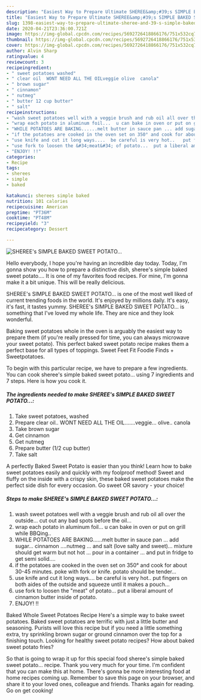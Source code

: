 ```yaml
---
description: "Easiest Way to Prepare Ultimate SHEREE&amp;#39;s SIMPLE BAKED SWEET POTATO..."
title: "Easiest Way to Prepare Ultimate SHEREE&amp;#39;s SIMPLE BAKED SWEET POTATO..."
slug: 1398-easiest-way-to-prepare-ultimate-sheree-and-39-s-simple-baked-sweet-potato
date: 2020-04-21T23:36:00.721Z
image: https://img-global.cpcdn.com/recipes/5692726418866176/751x532cq70/sherees-simple-baked-sweet-potato-recipe-main-photo.jpg
thumbnail: https://img-global.cpcdn.com/recipes/5692726418866176/751x532cq70/sherees-simple-baked-sweet-potato-recipe-main-photo.jpg
cover: https://img-global.cpcdn.com/recipes/5692726418866176/751x532cq70/sherees-simple-baked-sweet-potato-recipe-main-photo.jpg
author: Alvin Sharp
ratingvalue: 4
reviewcount: 3
recipeingredient:
- " sweet potatoes washed"
- " clear oil  WONT NEED ALL THE OILveggie olive  canola"
- " brown sugar"
- " cinnamon"
- " nutmeg"
- " butter 12 cup butter"
- " salt"
recipeinstructions:
- "wash sweet potatoes well with a veggie brush and rub oil all over the outside... cut out any bad spots before the oil..."
- "wrap each potato in aluminum foil...  u can bake in oven or put on grill while BBQing.."
- "WHILE POTATOES ARE BAKING......melt butter in sauce pan ... add sugar... cinnamon ....nutmeg ... and salt (love salty and sweet)...  mixture should get warm but not hot ... pour in a container ... and put in fridge to get semi solid...."
- "if the potatoes are cooked in the oven set on 350° and cook for about 30-45 minutes.   poke with fork or knife.    potato should be tender..."
- "use knife and cut it long ways....  be careful is very hot..   put fingers on both aides of the outside and squeeze until it makes a pouch..."
- "use fork to loosen the &#34;meat&#34; of potato...  put a liberal amount of cinnamon butter inside of potato."
- "ENJOY! !!"
categories:
- Recipe
tags:
- sherees
- simple
- baked

katakunci: sherees simple baked 
nutrition: 101 calories
recipecuisine: American
preptime: "PT36M"
cooktime: "PT48M"
recipeyield: "3"
recipecategory: Dessert

---
```



![SHEREE&#39;s SIMPLE BAKED SWEET POTATO...](https://img-global.cpcdn.com/recipes/5692726418866176/751x532cq70/sherees-simple-baked-sweet-potato-recipe-main-photo.jpg)

Hello everybody, I hope you're having an incredible day today. Today, I'm gonna show you how to prepare a distinctive dish, sheree&#39;s simple baked sweet potato.... It is one of my favorites food recipes. For mine, I'm gonna make it a bit unique. This will be really delicious.

SHEREE&#39;s SIMPLE BAKED SWEET POTATO... is one of the most well liked of current trending foods in the world. It's enjoyed by millions daily. It's easy, it's fast, it tastes yummy. SHEREE&#39;s SIMPLE BAKED SWEET POTATO... is something that I've loved my whole life. They are nice and they look wonderful.

Baking sweet potatoes whole in the oven is arguably the easiest way to prepare them (if you&#39;re really pressed for time, you can always microwave your sweet potato). This perfect baked sweet potato recipe makes them a perfect base for all types of toppings. Sweet Feet Fit Foodie Finds + Sweetpotatoes.


To begin with this particular recipe, we have to prepare a few ingredients. You can cook sheree&#39;s simple baked sweet potato... using 7 ingredients and 7 steps. Here is how you cook it.

<!--inarticleads1-->

##### The ingredients needed to make SHEREE&#39;s SIMPLE BAKED SWEET POTATO...:

1. Take  sweet potatoes, washed
1. Prepare  clear oil..  WONT NEED ALL THE OIL.......veggie... olive..  canola
1. Take  brown sugar
1. Get  cinnamon
1. Get  nutmeg
1. Prepare  butter (1/2 cup butter)
1. Take  salt


A perfectly Baked Sweet Potato is easier than you think! Learn how to bake sweet potatoes easily and quickly with my foolproof method! Sweet and fluffy on the inside with a crispy skin, these baked sweet potatoes make the perfect side dish for every occasion. Go sweet OR savory - your choice! 

<!--inarticleads2-->

##### Steps to make SHEREE&#39;s SIMPLE BAKED SWEET POTATO...:

1. wash sweet potatoes well with a veggie brush and rub oil all over the outside... cut out any bad spots before the oil...
1. wrap each potato in aluminum foil...  u can bake in oven or put on grill while BBQing..
1. WHILE POTATOES ARE BAKING......melt butter in sauce pan ... add sugar... cinnamon ....nutmeg ... and salt (love salty and sweet)...  mixture should get warm but not hot ... pour in a container ... and put in fridge to get semi solid....
1. if the potatoes are cooked in the oven set on 350° and cook for about 30-45 minutes.   poke with fork or knife.    potato should be tender...
1. use knife and cut it long ways....  be careful is very hot..   put fingers on both aides of the outside and squeeze until it makes a pouch...
1. use fork to loosen the &#34;meat&#34; of potato...  put a liberal amount of cinnamon butter inside of potato.
1. ENJOY! !!


Baked Whole Sweet Potatoes Recipe Here&#39;s a simple way to bake sweet potatoes. Baked sweet potatoes are terrific with just a little butter and seasoning. Purists will love this recipe but if you need a little something extra, try sprinkling brown sugar or ground cinnamon over the top for a finishing touch. Looking for healthy sweet potato recipes? How about baked sweet potato fries? 

So that is going to wrap it up for this special food sheree&#39;s simple baked sweet potato... recipe. Thank you very much for your time. I'm confident that you can make this at home. There's gonna be more interesting food at home recipes coming up. Remember to save this page on your browser, and share it to your loved ones, colleague and friends. Thanks again for reading. Go on get cooking!
